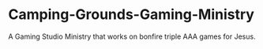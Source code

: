 # Camping-Grounds-Gaming-Ministry
A Gaming Studio Ministry that works on bonfire triple AAA games for Jesus.
